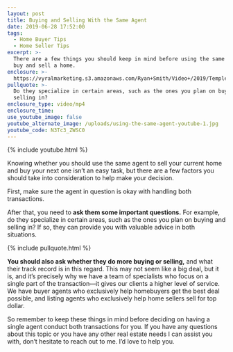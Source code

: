 ```yaml
---
layout: post
title: Buying and Selling With the Same Agent
date: 2019-06-28 17:52:00
tags:
  - Home Buyer Tips
  - Home Seller Tips
excerpt: >-
  There are a few things you should keep in mind before using the same agent to
  buy and sell a home.
enclosure: >-
  https://vyralmarketing.s3.amazonaws.com/Ryan+Smith/Video+/2019/Temple+Real+Estate+Agent-+Buying+and+Selling+With+the+Same+Agent.mp4
pullquote: >-
  Do they specialize in certain areas, such as the ones you plan on buying and
  selling in?
enclosure_type: video/mp4
enclosure_time:
use_youtube_image: false
youtube_alternate_image: /uploads/using-the-same-agent-youtube-1.jpg
youtube_code: N3Tc3_ZWSC0
---
```


{% include youtube.html %}

Knowing whether you should use the same agent to sell your current home and buy your next one isn’t an easy task, but there are a few factors you should take into consideration to help make your decision.

First, make sure the agent in question is okay with handling both transactions.

After that, you need to **ask them some important questions.** For example, do they specialize in certain areas, such as the ones you plan on buying and selling in? If so, they can provide you with valuable advice in both situations.&nbsp;

{% include pullquote.html %}

**You should also ask whether they do more buying or selling,** and what their track record is in this regard. This may not seem like a big deal, but it is, and it’s precisely why we have a team of specialists who focus on a single part of the transaction—it gives our clients a higher level of service. We have buyer agents who exclusively help homebuyers get the best deal possible, and listing agents who exclusively help home sellers sell for top dollar.

So remember to keep these things in mind before deciding on having a single agent conduct both transactions for you. If you have any questions about this topic or you have any other real estate needs I can assist you with, don’t hesitate to reach out to me. I’d love to help you.